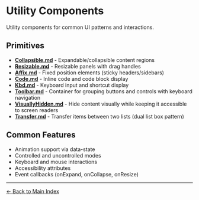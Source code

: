 # Utility Components

Utility components for common UI patterns and interactions.

## Primitives

- **[Collapsible.md](./Collapsible.md)** - Expandable/collapsible content regions
- **[Resizable.md](./Resizable.md)** - Resizable panels with drag handles
- **[Affix.md](./Affix.md)** - Fixed position elements (sticky headers/sidebars)
- **[Code.md](./Code.md)** - Inline code and code block display
- **[Kbd.md](./Kbd.md)** - Keyboard input and shortcut display
- **[Toolbar.md](./Toolbar.md)** - Container for grouping buttons and controls with keyboard navigation
- **[VisuallyHidden.md](./VisuallyHidden.md)** - Hide content visually while keeping it accessible to screen readers
- **[Transfer.md](./Transfer.md)** - Transfer items between two lists (dual list box pattern)

## Common Features

- Animation support via data-state
- Controlled and uncontrolled modes
- Keyboard and mouse interactions
- Accessibility attributes
- Event callbacks (onExpand, onCollapse, onResize)

---

[← Back to Main Index](../README.md)

